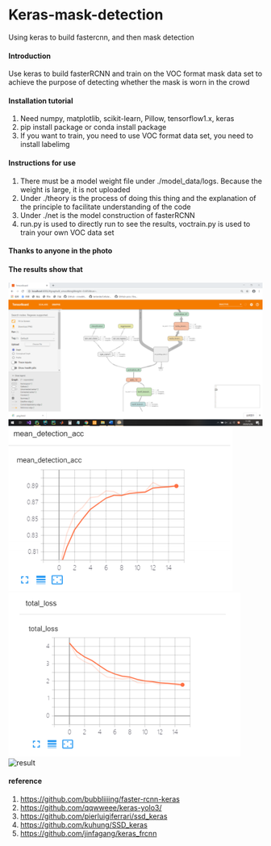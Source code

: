# Keras-mask-detection

Using keras to build fastercnn, and then mask detection

#### Introduction

Use keras to build fasterRCNN and train on the VOC format mask data set to achieve the purpose of detecting whether the mask is worn in the crowd

#### Installation tutorial

1. Need numpy, matplotlib, scikit-learn, Pillow, tensorflow1.x, keras
2. pip install package or conda install package
3. If you want to train, you need to use VOC format data set, you need to install labelimg

#### Instructions for use

1. There must be a model weight file under ./model_data/logs. Because the weight is large, it is not uploaded
2. Under ./theory is the process of doing this thing and the explanation of the principle to facilitate understanding of the code
3. Under ./net is the model construction of fasterRCNN
4. run.py is used to directly run to see the results, voctrain.py is used to train your own VOC data set


#### Thanks to anyone in the photo
#### The results show that
![tensorboard](./result-image/board.png)
![acc](./result-image/acc.png)
![loss](./result-image/total.png)
![result](./result-image/result.png)


#### reference

1. https://github.com/bubbliiiing/faster-rcnn-keras
2. https://github.com/qqwweee/keras-yolo3/
3. https://github.com/pierluigiferrari/ssd_keras
4. https://github.com/kuhung/SSD_keras
5. https://github.com/jinfagang/keras_frcnn

